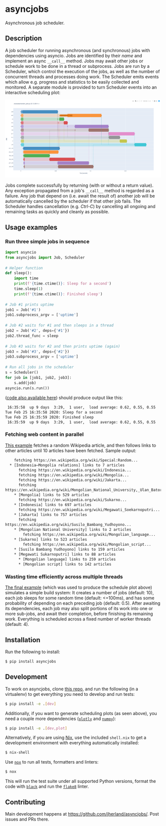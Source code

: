 # asyncjobs

Asynchronous job scheduler.

## Description

A job scheduler for running asynchronous (and synchronous) jobs with
dependencies using asyncio. Jobs are identified by their _name_ and implement
an async `__call__` method. Jobs may await other jobs or schedule work to be
done in a thread or subprocess. Jobs are run by a Scheduler, which control the
execution of the jobs, as well as the number of concurrent threads and
processes doing work. The Scheduler emits events which allow e.g. progress and
statistics to be easily collected and monitored. A separate module is provided
to turn Scheduler events into an interactive scheduling plot:

![Example schedule plot](
https://github.com/jherland/asyncjobs/raw/master/examples/random_jobs_plot.png)

Jobs complete successfully by returning (with or without a return value). Any
exception propagated from a job's `__call__` method is regarded as a failure.
Any job that depend on (i.e. await the result of) another job will be
automatically cancelled by the scheduler if that other job fails.
The Scheduler handles cancellation (e.g. _Ctrl-C_) by cancelling all ongoing
and remaining tasks as quickly and cleanly as possible.

## Usage examples

### Run three simple jobs in sequence

```python
import asyncio
from asyncjobs import Job, Scheduler

# Helper function
def sleep():
    import time
    print(f'{time.ctime()}: Sleep for a second')
    time.sleep(1)
    print(f'{time.ctime()}: Finished sleep')

# Job #1 prints uptime
job1 = Job('#1')
job1.subprocess_argv = ['uptime']

# Job #2 waits for #1 and then sleeps in a thread
job2 = Job('#2', deps={'#1'})
job2.thread_func = sleep

# Job #3 waits for #2 and then prints uptime (again)
job3 = Job('#3', deps={'#2'})
job3.subprocess_argv = ['uptime']

# Run all jobs in the scheduler
s = Scheduler()
for job in [job1, job2, job3]:
    s.add(job)
asyncio.run(s.run())
```

([code also available here](
https://github.com/jherland/asyncjobs/blob/master/examples/simple_usage.py))
should produce output like this:

```
 16:35:58  up 9 days  3:29,  1 user,  load average: 0.62, 0.55, 0.55
Tue Feb 25 16:35:58 2020: Sleep for a second
Tue Feb 25 16:35:59 2020: Finished sleep
 16:35:59  up 9 days  3:29,  1 user,  load average: 0.62, 0.55, 0.55
```

### Fetching web content in parallel

[This example](
https://github.com/jherland/asyncjobs/blob/master/examples/random_wikipedia.py)
fetches a random Wikipedia article, and then follows links to other articles
until 10 articles have been fetched. Sample output:

```
    fetching https://en.wikipedia.org/wiki/Special:Random...
  * [Indonesia–Mongolia relations] links to 7 articles
      fetching https://en.wikipedia.org/wiki/Indonesia...
      fetching https://en.wikipedia.org/wiki/Mongolia...
      fetching https://en.wikipedia.org/wiki/Jakarta...
      fetching https://en.wikipedia.org/wiki/Mongolian_National_University,_Ulan_Bator...
    * [Mongolia] links to 529 articles
      fetching https://en.wikipedia.org/wiki/Sukarno...
    * [Indonesia] links to 697 articles
      fetching https://en.wikipedia.org/wiki/Megawati_Soekarnoputri...
    * [Jakarta] links to 757 articles
      fetching https://en.wikipedia.org/wiki/Susilo_Bambang_Yudhoyono...
    * [Mongolian National University] links to 2 articles
        fetching https://en.wikipedia.org/wiki/Mongolian_language...
    * [Sukarno] links to 523 articles
        fetching https://en.wikipedia.org/wiki/Mongolian_script...
    * [Susilo Bambang Yudhoyono] links to 159 articles
    * [Megawati Sukarnoputri] links to 88 articles
      * [Mongolian language] links to 259 articles
      * [Mongolian script] links to 142 articles

```

### Wasting time efficiently across multiple threads

[The final example](
https://github.com/jherland/asyncjobs/blob/master/examples/random_jobs.py)
(which was used to produce the schedule plot above) simulates a simple build
system: It creates a number of jobs (default: 10), each job sleeps for some
random time (default: <=100ms), and has some probability of depending on each
preceding job (default: 0.5). After awaiting its dependencies, each job may
also split portions of its work into one or more sub-jobs, and await their
completion, before finishing its remaining work. Everything is scheduled
across a fixed number of worker threads (default: 4).

## Installation

Run the following to install:

```bash
$ pip install asyncjobs
```

## Development

To work on asyncjobs, clone [this repo](https://github.com/jherland/asyncjobs/),
and run the following (in a virtualenv) to get everything you need to develop
and run tests:

```bash
$ pip install -e .[dev]
```

Additionally, if you want to generate scheduling plots (as seen above), you
need a couple more dependencies ([`plotly`](https://plotly.com/python/) and
[`numpy`](https://numpy.org/)):

```bash
$ pip install -e .[dev,plot]
```

Alternatively, if you are using [Nix](https://nixos.org/nix/), use the included
`shell.nix` to get a development environment with everything automatically
installed:

```bash
$ nix-shell
```

Use [`nox`](https://nox.thea.codes/) to run all tests, formatters and linters:

```bash
$ nox
```

This will run the test suite under all supported Python versions, format the
code with [`black`](https://black.readthedocs.io/) and run the
[`flake8`](https://flake8.pycqa.org/) linter.

## Contributing

Main development happens at <https://github.com/jherland/asyncjobs/>.
Post issues and PRs there.
